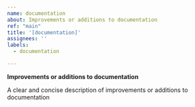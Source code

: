 ```yaml
---
name: documentation
about: Improvements or additions to documentation
ref: "main"
title: '[documentation]'
assignees: ''
labels:
  - documentation

---
```


**Improvements or additions to documentation**

A clear and concise description of improvements or additions to documentation